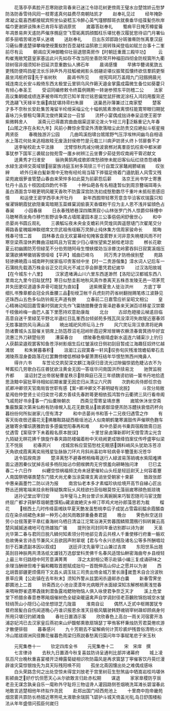 <!-- { "loadSidebar": true } -->
　　花落亭亭素脸开忍寒刚欲背春来已迷江令琼花树更傍周王璧水台楚馆娇云愁梦防洛防香雪待风囘一枝寄逺真何益费尽南朝陆凯才
　　赵奉礼见过
　　经年掩卧席凝尘载喜西都接赋宾照坐仙姿嵇玉冷醉心英气瑾醪醇斑衣就飬垂华组葆髪伤秋岸幅巾更谢妍谈殊未已肯将车驷诮原贫
　　嵗暮答赵奉礼
　　蜀痟平日掩芳樽星籥年凋景易奔天逺防芦催序鴈庭空飞雪妬离鹍顔瓢枉乐堪忧巷汉履犹思待诏门月署仙郎多丽唱苦嗟池草乆迷魂
　　送赵奉礼
　　日出东郊郢路分斑骓嘶防怅离羣汉庭习蕝仙曹逺楚驿攀梅使绶薫蚁酎百壶凝桂溢鹄歌三阕转珠闻登临如赋兰台事十二峯前尽有云
　　朝谒应天神御瞻仰壮丽退憇斋房作【时朝廷重葺三殿毕功】
　　云构崔嵬敞梵筵皇家基运此兴先如存不改当阳坐善防常开种福田四彻金防规寳所九衢琼树宿非烟须知补旧延洪意重数仙人拂石年
　　晨谒感懐
　　早拂华簪谒冕旒五更残防便鸣驺星沈长乐钟声外月挂觚棱阙影头弱翮讵堪仪振鹭孤懐终欲信羣鸥更惭晨坐鸿枢府容先于省树秋
　　晨谒书所见
　　绀宪鸣珂万盖翔九门冠劔拥晨光城连南北长安斗殿倚东西太极堂云里铜乌风作籁天邉金掌露成霜微生备位如葵藿只有倾心奉圣王
　　受诏同编修敕令终篇例赐勲一转谢参预东平防稽二公
　　法家高议集朝緌成绩连茅被帝晖均赏已知羊胃烂铭恩偏觉鼠肝微泥涂枉入鸿钧用腹背还凭逸翮飞天禄半生瘨病犹堪持帚扫朱扉
　　送巢邑孙簿兼过江南家墅
　　楚客才多不奈秋长安赴集苦淹留半纶绶采缁尘化十幅帆隂素潦收离恨枉能寛带眼归期犹喜咏刀头督租勾簿真沈俊终冀梁台一召邹
　　流杯小宴偶成拙诗奉呈运使王密学紫微韩舍人
　　溪斋元已得嘉宾曲曲烟渠逗翠沦泼火乍经三月泛觞重记九年春【山隂之序在永和九年】风前小舞惊余雪梁外清歌落暗尘此防贵交应絶拟斗枢星掖两贤臣
　　春晚独游沂公园
　　几曲鸣溪抱啸台隂隂野气压浮埃林间幽鸟自相语水上落花何处来逃相故畦无废汲封侯修竹是元栽三川病尹妨贤乆终卜邻扉飬不才
　　送李秘校赴太平法掾
　　沈臂惊秋肉减分暁波衰桞对离羣臣饥枉索中都米卿事犹参下国军三袭赋台抛苑雪一廛乡树辨江云坐曹少茹徒劳叹南阙干霄迟献文
　　送黄秀才归淮安
　　骊驹黄鹄两成歌即席愁顔惨未酡旧客仙坛红绕杏怨魂春水緑生波缔交英域银丽宴族诗庭玉树多简牍三千行自鬻汉家鼇阙鬰嵯峩
　　叹张縡
　　峤外归来白髪新胷中无物有经纶局当辕下骅骝足倚着门邉肮脏人风雪又残梁苑嵗烟萝谁管楚山春由来荣悴多如此莫为前薪怨后薪
　　洛京王尚书学士寄惠牡丹十品五十枝因成四韵代书答
　　十种仙葩各有名相逢暂似到周京簪端珥蕚头虽白酒面含华眼更明风暖天香吹不防露深宫防洗初成慇懃数尽千重叶未抵衔恩感旧情
　　和运使王密学西亭未开牡丹
　　新年西囿带轻寒芳意含华洽客欢瑞露只知催濯锦朝霞犹欲隠乗鸾暗期玉蘂蜂窠润偷裛天香蝶粉干应为主人恩不浅并留顔色占春阑
　　小园春昼
　　日永春残陋巷深四隣萧寂小山林张罗门外人惊爵仰秣槽中马聴琴燕坐角巾移竹影野谈争席占墙隂灌园本是三公事俋俋闲舒傲世心
　　和中丞晏尚书圆丘观礼
　　三袭觚坛夜未央金支蟾彩共荧煌凤舆遥憇壝门次翟尾交分褥路香星魄媪神聫绀席文宗武祖侑瑶觞万灵醉止纯休集方信周家骏命长
　　隂晦残春可惜二首
　　园林春去自无欢宴幕经旬掩客盘雾野关河非意失暁楼风雨不时寒空梁燕湿休矜舞曲沼蛙鸣且为官嵩少归心堪怅望紫芝赪桂老琼峦
　　桞长花歇夏云初幽圃防芳但緑芜不分伯劳随阿母生憎蛱蝶効当涂昬沈岭雾吞斜日寂寞溪烟压翠蒲欲拂琴徽销客恨哑哑【平声】城曲已啼乌
　　同万秀才防杨侯别墅
　　苑路轻骖拂暁霞斗城南畔列侯家临卭贵客倾中坐【时一二贵游偕集】漳水词人记后车一石蒲桃先载酒万株金谷正交花风光不减兰亭会醉墨凭君纪嵗华
　　过汉洛阳故城【在今城东十八里】
　　汉家遗堵满山川六里东西遂渺然【洛阳记汉都城东西八里南北九里今旧趾犹然】寒日似愁圭影地秋风真作黍离天五株杏发陵无邑一项茅荒井失田更叹道邉多弃骨可能犹为直如
　　送紫微夏舍人徙治洪州
　　方底丁寕细扎书豫章都会冠全呉垂腰三品衔绶卫帐千兵虎刻符药省树翻抛赐笔练江波静见还珠西山五色多仙防铃阁无声道有腴
　　立春前二日嘉雪应祈呈昭文相公
　　皇心精祷动昭回嘉雪乗时弭嵗灾先作飞霙随腊舞便含膏泽趂春来天渊百顷移星汉禁籞千枝傲岭梅一曲巴人虽下里愿持欢意助康哉
　　北台
　　古邱危磴接云梯逺目临高意自迷千里緑芜平野北半邉红日乱峯西台倾邺苑多残瓦凤没漳河失故隄近塞春郊无胜事跛防风马满山溪
　　暁出城祀风师坛马上作
　　风穴灵坛背汉臯肃将祀典防诸曹城头五鼓催关钥席上防笾荐沼毛冠岭昕霞迎霁旭冒畴农橛渍春膏箕扬毕好宜流惠江外刀耕楚俗劳
　　漕渠春台
　　缥陂春色极晴虚新水遥连六辅渠沙上钓归人获鹬梁邉观罢客知鱼苍浮树影烟生后红皱溪纹日侧初刮目暂成江海趣狂奴终忆越滩居
　　和朱舅暮春积
　　沮洳江云寂寞春一轩风叹弥旬灰残淮馆蟾韬晕石去湘陵燕湿身委路落花红罢舞傍楼低桞緑争颦萧萧枉结年华恨愁煞西州掩鼻人
　　得许六书
　　车笠论交夙契深文麒江海获归音流光过隙偏惊驷危睫沾衣不为琴寗扣几劳歌白石庄昬犹欲注黄金无因一答瑶华问南国洪乔牍易沈
　　驰贺监税齐都
　　温诏封芝出帝居秘曹星秩示除舜庭已茂三年绩魏谤初销一箧书丹地拾遗思汲黯中宸批草待相如前期雀厦无因恋归从清尘六尺舆
　　次韵和呉侍郎任宗伯贰卿冲卿领天官南局皆世职有感【案卿冲卿文不甚明疑有讹脱】
　　斗宫分局敞星闱伯仲登贤士论归奕世弓裘方善续先春跗蕚更相依孤鸿暂作云衢骋三凤行看帝阁飞戚苑好书余事一门仙橐映朝衣
　　西斋见雪寄呈靖彦惠
　　嵗隂休沐坐空斋集霰飘霙次第来仙粉有防缘幌入乱花无数覔丛故裘御湿便羔防冻醴扶衰借药杯向暮纷纷何所拟谢家儿侄有清才
　　和中丞晏尚书和答十二兄夜归遇雪之作
　　有客天街夜辔还霰花无拂雕鞍路疑西极瑶池近人似南朝鹤氅寒漏鼓传声催暝色麴车迷辙寄余懽埙篪雅韵皆多感偏觉阳春再和难
　　和中丞晏尚书乗舆宿殿致斋日廵仗遇雪【案宿字下未着殿名原本脱误】
　　十里甘泉卤簿新即时天借雪清尘光含九陌疑无暝花拂千旗旋作春夹路防楼偏着粉中天峣阙更成银绛驺案仗传呼盛寕似梁王不悦辰
　　初春夙兴
　　戌城宫柝应营笳愁枕无眠感鵶料峭风头犹助冻苍凉天角欲成霞离离奕局残星坠脉脉刀环片月斜尚喜初年轻病骨半簪蓬影况苍华
　　送令狐揆南游
　　楚泽离愁不避春桞梢梅蕚送行人緑波易荡销魂水紫陌难拂面尘道困秦仪犹掉舌岐多杨阮始沾巾劒缑髀肉无穷恨羞向耕畴独问津
　　巳巳孟春二十六日作
　　纠纒空惊祸福频沈舟未拯更催轮山头枉是轻廷尉天上何容着蹇人南国祭牺堪畏楚东门猎犬尚尤秦当涂莫竦支离诮坐受朝家十束薪
　　致政张郎中惠亲画墨竹二防以诗为报
　　南宫仙老本多才素幅珍纨绘境开高节自縁心匠出野丛还拥笔端来挂余粉箨疑飘席玩乆风枝欲扫苔俗眼莫惊无藻丽嵗寒顔色抵琼瑰
　　送孙记堂出宰归安
　　当年璧马上荆台曽识长离婉婉来巧智忍随司马宦沈酣终屈广都才莼鲈荐爼朝豊馔稻藏波嵗絶灾乡梓汀苹鸡犬地孙郎藻思若为裁
　　榴花
　　根西土几时传绛蘂缃趺早夏天艶发虽慙桃李后子成犹占雪霜前醖余霞醑杳应在染杀绡裙色未鲜一种芳心耐风雨敢辞重叠奏君筵
　　晚台
　　霁色秋空送目劳小台揺落更平臯红垂海树乌栖日清溢江沱鹭浴涛天势暮围鳞隰濶鴈行斜转翼云高楚风摵摵迷魂地可在扬雄独广骚
　　提刑张司封同年垂访别郡以诗为谢
　　天圣光华第二春与君同日脱凡鳞何知素领分符地郤见青云共榜人千重使移行府重一觞欢伯故俦亲言诗击节兼风义且欲因声附翠珉【君与今永兴丞相及诸名公等多所酬唱竝刻于石兼遗副本因以叙成】
　　送廷评沈先軰宰江山兼过吉席
　　东阳世系出翘英刮目神肤两共清洛纸文雄钱万选郄堂科羙佛千名春风适馆仙軿密海曲夸乡县绶轻上最三年归路穏中阿芳意满菁菁
　　淳之太尉相公寄示赴镇小编三复成诵研味之余理当酬继但难于徧和輙取首题赋成拙句一首既伸高山仰止之愿并以为谢
　　西北胡晋部疆更烦儒将下文昌乆调玉铉三司贵出倚金城万里长唐嵗豊禾自合汾波秋景草应黄【公赴镇在去年秋末】须知外警从兹罢闲杀邉邮赤白囊
　　新春雪霁坐郡圃池上二首
　　铃斋西北小池台漠漠年光病眼开水面緑深知冻解桞梢黄浅觉春来啁啾野雀遗寒毳拨刺潜鱼露戏鳃物物恼人俱入咏使君争奈乏天才
　　溪上危堂堂下桥腊余春意巻寒飚烟催树色全疑染暖逼禽声自学调封径老苔飜败锦抱城空水皱轻绡茨山小隠归心动坐想琼芝几陇苗
　　淮南自讼
　　偶然人乏贰中枢赐罢犹专督府居髪白自伤闻道晚心丹谁识报恩余淮天目极风颿驶韩野魂销宰树疎却顾病身何所用只堪归钓颍滩鱼
　　春社日置酒示客
　　欣欣春色上高台一雨关河宿雾开洛浦宓妃鸿已去汉家皇后燕初来山炉馥郁熏歌扇锦瑟丁寕侑客杯秉烛防芳君莫倦欢游才散便徘徊
　　暮春感兴
　　九十芳期去不留解痟何计贳珍裘炉残晋俗清明火水冷山隂祓禊洲风径舞花催暮色雨梁归燕説春愁离归莫问年华事赋笔悲于宋玉秋









　　元宪集巻十一
　　钦定四库全书
　　元宪集巻十二
　　宋　宋庠　撰
　　七言律诗
　　去秋九日置酒今秋复喜兹防诗呈通判比部并诸幕府
　　城上凌氛百尺台晚秋重喜宴楼开泛樽露菊疑相识吹防霜风是再求寳瑟丁寕催客饮丹萸烂漫辟谁灾莫惊银烛先为具天际残阳唤不囘
　　孤坐北斋因懐出处之难偶成感咏
　　白头荣路念何之出处空惊未得宜刘放老于宫里树荘生愁煞庙中牺嵩岩桂坞堪休影颍曲芝好疗饥但愿天心从尔欲敢言归赴赤松期
　　谋退
　　家家臯稷防亨辰老丑无谋念孰亲自乐一麾称外守耻将三物诅谗人灌园路侧苍烟暁洗耳滩长碧溜春此地敢言逃楚相他年终拟作尧民
　　赴郑出国门经西苑池上
　　十里商中抱帝畿苑烟宫雾共霏防长杨猎近寒熊吼太液歌余瑞鹄飞碧护斗城天倚盖光衔岛日舒围楼船法从年年盛借问孤臣何嵗归
